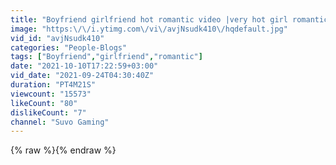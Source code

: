 ```yaml
---
title: "Boyfriend girlfriend hot romantic video |very hot girl romantic video | Unseen scen 🤭🤭"
image: "https:\/\/i.ytimg.com\/vi\/avjNsudk410\/hqdefault.jpg"
vid_id: "avjNsudk410"
categories: "People-Blogs"
tags: ["Boyfriend","girlfriend","romantic"]
date: "2021-10-10T17:22:59+03:00"
vid_date: "2021-09-24T04:30:40Z"
duration: "PT4M21S"
viewcount: "15573"
likeCount: "80"
dislikeCount: "7"
channel: "Suvo Gaming"
---
```

{% raw %}{% endraw %}
